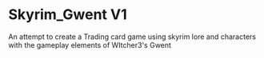 # Skyrim_Gwent V1
 An attempt to create a Trading card game using skyrim lore and characters with the gameplay elements of WItcher3's Gwent
